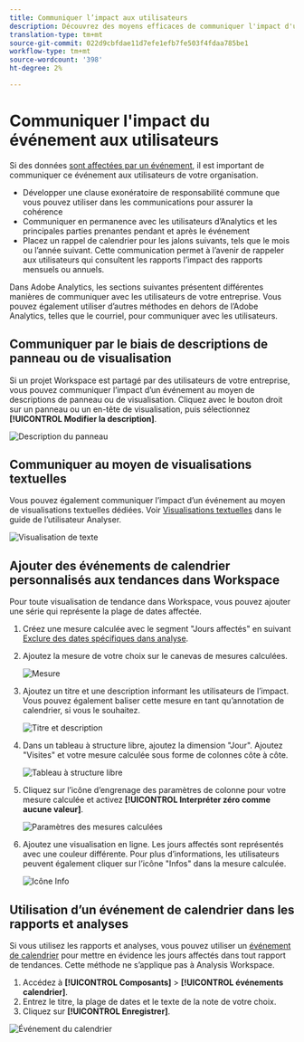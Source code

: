 ```yaml
---
title: Communiquer l’impact aux utilisateurs
description: Découvrez des moyens efficaces de communiquer l'impact d'un événement dans votre organisation.
translation-type: tm+mt
source-git-commit: 022d9cbfdae11d7efe1efb7fe503f4fdaa785be1
workflow-type: tm+mt
source-wordcount: '398'
ht-degree: 2%

---
```



# Communiquer l&#39;impact du événement aux utilisateurs

Si des données [sont affectées par un événement](overview.md), il est important de communiquer ce événement aux utilisateurs de votre organisation.

* Développer une clause exonératoire de responsabilité commune que vous pouvez utiliser dans les communications pour assurer la cohérence
* Communiquer en permanence avec les utilisateurs d’Analytics et les principales parties prenantes pendant et après le événement
* Placez un rappel de calendrier pour les jalons suivants, tels que le mois ou l’année suivant. Cette communication permet à l’avenir de rappeler aux utilisateurs qui consultent les rapports l’impact des rapports mensuels ou annuels.

Dans Adobe Analytics, les sections suivantes présentent différentes manières de communiquer avec les utilisateurs de votre entreprise. Vous pouvez également utiliser d’autres méthodes en dehors de l’Adobe Analytics, telles que le courriel, pour communiquer avec les utilisateurs.

## Communiquer par le biais de descriptions de panneau ou de visualisation

Si un projet Workspace est partagé par des utilisateurs de votre entreprise, vous pouvez communiquer l’impact d’un événement au moyen de descriptions de panneau ou de visualisation. Cliquez avec le bouton droit sur un panneau ou un en-tête de visualisation, puis sélectionnez **[!UICONTROL Modifier la description]**.

![Description du panneau](assets/panel_description.png)

## Communiquer au moyen de visualisations textuelles

Vous pouvez également communiquer l’impact d’un événement au moyen de visualisations textuelles dédiées. Voir [Visualisations textuelles](/help/analyze/analysis-workspace/visualizations/text.md) dans le guide de l’utilisateur Analyser.

![Visualisation de texte](assets/text_visualization.png)

## Ajouter des événements de calendrier personnalisés aux tendances dans Workspace

Pour toute visualisation de tendance dans Workspace, vous pouvez ajouter une série qui représente la plage de dates affectée.

1. Créez une mesure calculée avec le segment &quot;Jours affectés&quot; en suivant [Exclure des dates spécifiques dans analyse](segments.md).
1. Ajoutez la mesure de votre choix sur le canevas de mesures calculées.

   ![Mesure](assets/calcmetric_event.png)

1. Ajoutez un titre et une description informant les utilisateurs de l’impact. Vous pouvez également baliser cette mesure en tant qu’annotation de calendrier, si vous le souhaitez.

   ![Titre et description](assets/calcmetric_title_description.png)

1. Dans un tableau à structure libre, ajoutez la dimension &quot;Jour&quot;. Ajoutez &quot;Visites&quot; et votre mesure calculée sous forme de colonnes côte à côte.

   ![Tableau à structure libre](assets/calcmetric_freeform.png)

1. Cliquez sur l’icône d’engrenage des paramètres de colonne pour votre mesure calculée et activez **[!UICONTROL Interpréter zéro comme aucune valeur]**.

   ![Paramètres des mesures calculées](assets/calcmetric_zero_no_value.png)

1. Ajoutez une visualisation en ligne. Les jours affectés sont représentés avec une couleur différente. Pour plus d’informations, les utilisateurs peuvent également cliquer sur l’icône &quot;Infos&quot; dans la mesure calculée.

   ![Icône Info](assets/calcmetric_infoicon.png)

## Utilisation d’un événement de calendrier dans les rapports et analyses

Si vous utilisez les rapports et analyses, vous pouvez utiliser un [événement de calendrier](/help/components/t-calendar-event.md) pour mettre en évidence les jours affectés dans tout rapport de tendances. Cette méthode ne s’applique pas à Analysis Workspace.

1. Accédez à **[!UICONTROL Composants]** > **[!UICONTROL événements calendrier]**.
2. Entrez le titre, la plage de dates et le texte de la note de votre choix.
3. Cliquez sur **[!UICONTROL Enregistrer]**.

![Événement du calendrier](assets/exclude_calendar_event.png)
